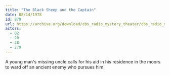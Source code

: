 ```yaml
---
title: "The Black Sheep and the Captain"
date: 08/14/1978
id: 879
url: https://archive.org/download/cbs_radio_mystery_theater/cbs_radio_mystery_theater-0851-0900.zip/cbs_radio_mystery_theater-0851-0900%2Fcbsrmt_0879_the_black_sheep_and_the_captain.mp3
actors:
  - 82
  - 20
  - 38
  - 279
---
```

A young man's missing uncle calls for his aid in his residence in the moors to ward off an ancient enemy who pursues him.
